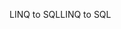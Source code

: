 <span data-ttu-id="628c6-101">LINQ to SQL</span><span class="sxs-lookup"><span data-stu-id="628c6-101">LINQ to SQL</span></span>